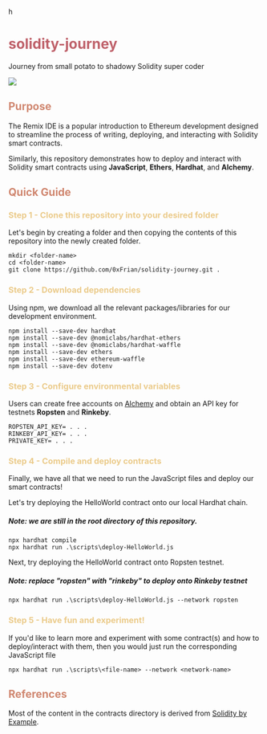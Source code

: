 h<h1 style="color: #BF616A">solidity-journey</h1>

Journey from small potato to shadowy Solidity super coder

![](https://i.imgur.com/4tBWzhC.jpg)

<h2 style="color: #D08770">Purpose</h2>

The Remix IDE is a popular introduction to Ethereum development designed to streamline the process of writing, deploying, and interacting with Solidity smart contracts.

Similarly, this repository demonstrates how to deploy and interact with Solidity smart contracts using **JavaScript**, **Ethers**, **Hardhat**, and **Alchemy**.

<h2 style="color: #D08770">Quick Guide</h2>


<h3 style="color: #EBCB8B">Step 1 - Clone this repository into your desired folder</h3>

Let's begin by creating a folder and then copying the contents of this repository into the newly created folder.

```
mkdir <folder-name>
cd <folder-name>
git clone https://github.com/0xFrian/solidity-journey.git .
```
<h3 style="color: #EBCB8B">Step 2 - Download dependencies</h3>

Using npm, we download all the relevant packages/libraries for our development environment.

```
npm install --save-dev hardhat 
npm install --save-dev @nomiclabs/hardhat-ethers 
npm install --save-dev @nomiclabs/hardhat-waffle
npm install --save-dev ethers
npm install --save-dev ethereum-waffle
npm install --save-dev dotenv
```

<h3 style="color: #EBCB8B">Step 3 - Configure environmental variables</h3>

Users can create free accounts on [Alchemy](https://www.alchemy.com/) and obtain an API key for testnets **Ropsten** and **Rinkeby**.

```
ROPSTEN_API_KEY= . . .
RINKEBY_API_KEY= . . .
PRIVATE_KEY= . . .
```

<h3 style="color: #EBCB8B">Step 4 - Compile and deploy contracts</h4>

Finally, we have all that we need to run the JavaScript files and deploy our smart contracts! 

Let's try deploying the HelloWorld contract onto our local Hardhat chain.

##### Note: we are still in the root directory of this repository.

```
npx hardhat compile
npx hardhat run .\scripts\deploy-HelloWorld.js
```

Next, try deploying the HelloWorld contract onto Ropsten testnet.

##### Note: replace "ropsten" with "rinkeby" to deploy onto Rinkeby testnet

```
npx hardhat run .\scripts\deploy-HelloWorld.js --network ropsten
```

<h3 style="color: #EBCB8B">Step 5 - Have fun and experiment!</h3>

If you'd like to learn more and experiment with some contract(s) and how to deploy/interact with them, then you would just run the corresponding JavaScript file

```
npx hardhat run .\scripts\<file-name> --network <network-name>
```

<h2 style="color: #D08770">References</h2>

Most of the content in the contracts directory is derived from [Solidity by Example](https://solidity-by-example.org/).



